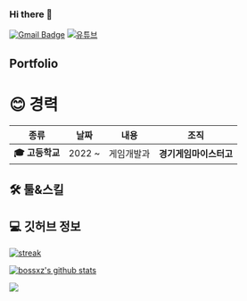 ### Hi there 👋
[![Gmail Badge](https://img.shields.io/badge/-Gmail-d14836?style=flat-square&logo=Gmail&logoColor=white&link=mailto:nacfson@gmail.com)](mailto:moonkanghyuck@gmail.com)
[![유튜브](https://img.shields.io/badge/Youtube-red?logo=youtube)](https://www.youtube.com/channel/UCTDKfgRbAzrK9YQLIQGC92g)

## Portfolio

<h1 align="left">😊 경력</h1>

| **종류** | **날짜** | **내용** | **조직** |
|:--------:|:--------:|:--------:|:--------:|
| **:mortar_board: 고등학교** | 2022 ~ | 게임개발과 | **경기게임마이스터고** |

<h2 align="left">🛠️ 툴&스킬</h2>

<h2 align="left">💻 깃허브 정보</h2>

[![streak](https://github-readme-streak-stats.herokuapp.com/?user=nacfson&theme=calm)](https://github.com/nacfson)

[![bossxz's github stats](https://github-readme-stats.vercel.app/api?username=nacfson&show_icons=true&theme=dracula)](https://github.com/nacfson)

<a href="https://opgc.me/#/users/nacfson" target="_blank"><img src="https://api.opgc.me/githubs/users/nacfson/tag/?theme=basic" /></a>

<!--
**nacfson/nacfson** is a ✨ _special_ ✨ repository because its `README.md` (this file) appears on your GitHub profile.
-->

